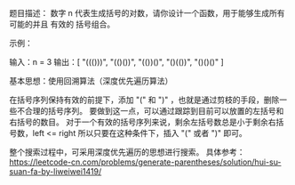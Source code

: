 题目描述：
数字 n 代表生成括号的对数，请你设计一个函数，用于能够生成所有可能的并且 有效的 括号组合。

示例：

输入：n = 3
输出：[
       "((()))",
       "(()())",
       "(())()",
       "()(())",
       "()()()"
     ]

基本思想：使用回溯算法（深度优先遍历算法）

在括号序列保持有效的前提下，添加 "(" 和 ")" ，也就是通过剪枝的手段，删除一些不合理的括号序列。
要做到这一点，可以通过跟踪到目前可以放置的左括号和右括号的数目。
对于一个有效的括号序列来说，剩余左括号数总是小于剩余右括号数，left <= right
所以只要在这种条件下，插入 "(" 或者 ")" 即可。

整个搜索过程中，可采用深度优先遍历的思想进行搜索。
具体参考：https://leetcode-cn.com/problems/generate-parentheses/solution/hui-su-suan-fa-by-liweiwei1419/

